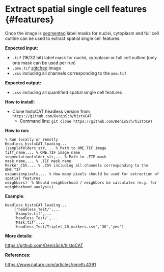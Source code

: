 # Extract spatial single cell features {#features}

Once the image is [segmented](#segment) label masks for nuclei, cytoplasm and full cell outline can be used to extract spatial single cell features.

**Expected input:**

  * `.tif` (16/32 bit) label mask for nuclei, cytoplasm or full cell outline (only one mask can be used per run)
  * `.ome.tif` [stitched](#stitch) image
  * `.csv` including all channels corresponding to the `ome.tif`

  **Expected output:**

  * `.csv` including all quantified spatial single cell features

**How to install:**

  * Clone histoCAT headless version from `https://github.com/DenisSch/histoCAT`
    * Command line: `git clone https://github.com/DenisSch/histoCAT`

**How to run:**

``` {octave, eval=FALSE}
% Run locally or remotly
Headless_histoCAT_loading...
(samplefolders_str,... % Path to OME.TIF image
tiff_name,... % OME.TIF image name		
segmentationfolder_str,... % Path to .TIF mask
mask_name,... % .TIF mask name
Marker_CSV,... % .CSV including all channels corresponding to the OME.TIF
expansionpixels,... % How many pixels should be used for extraction of spatial features
neighbors)` % Should neighborhood / neighbors be calculates (e.g. for neighborhood analysis)
```

**Example:**
```{octave, eval=FALSE}
Headless_histoCAT_loading...
    ('headless_Test/',...
    'Example.tif',...
    'headless_Test/',...
    'Mask.tif',...
    'headless_Test/Triplet_40_markers.csv','30','yes')
```

**More details:**

https://github.com/DenisSch/histoCAT

**References:**

https://www.nature.com/articles/nmeth.4391

